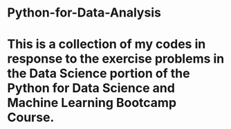 # Python-for-Data-Analysis

# This is a collection of my codes in response to the exercise problems in the Data Science portion of the Python for Data Science and Machine Learning Bootcamp Course.

